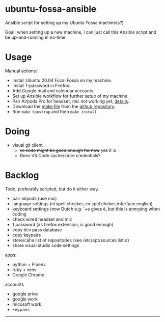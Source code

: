# ubuntu-fossa-ansible
Ansible script for setting up my Ubuntu Fossa machine(s?)

Goal: when setting up a new machine, I can just call this Ansible script and be up-and-running in no-time.

# Usage

Manual actions:

 * Install Ubuntu 20.04 Focal Fossa on my machine.
 * Install 1-password in Firefox.
 * Add Google mail and calendar accounts.
 * Set up Ansible workflow for further setup of my machine.
 * Pair Airpods Pro for headset, mic not working yet, [details](https://askubuntu.com/questions/922860/pairing-apple-airpods-as-headset).
 * Download the [make file](./makefile) from the [github repository].
 * Run `make boostrap` and then `make install`

# Doing

 * visual git client
   * ~~vs code might be good enough for now~~ yes it is
   * Does VS Code cache/store credentials?

# Backlog

Todo, preferably scripted, but do it either way.

 * pair airpods (use mic)
 * language settings (nl spell checker, en spel cheker, interface english)
 * keyboard settings (now Dutch e.g. '+e gives é, but this is annoying when coding
 * check wired headset and mic
 * 1 password (as firefox extension, is good enough)
 * copy dev pass database
 * copy keypairs
 * store/cahe list of repositories (see /etc/apt/sources.list.d)
 * share visual studio code settings

apps:

 * python + Pipenv
 * ruby + venv
 * Google Chrome
 
accounts

 * google prive
 * google work
 * micosoft work
 * keypairs


---

 [github repository]: https://github.com/serra/ubuntu-fossa-ansible

